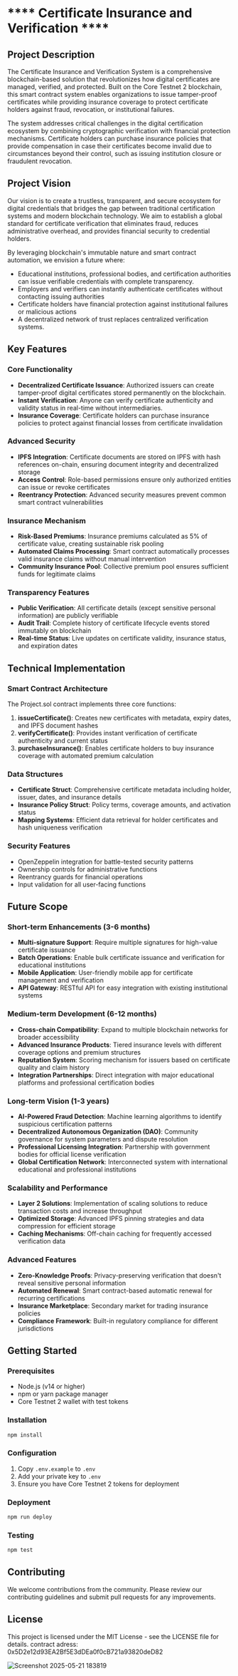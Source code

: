 # **** Certificate Insurance and Verification ****

## Project Description

The Certificate Insurance and Verification System is a comprehensive blockchain-based solution that revolutionizes how digital certificates are managed, verified, and protected. Built on the Core Testnet 2 blockchain, this smart contract system enables organizations to issue tamper-proof certificates while providing insurance coverage to protect certificate holders against fraud, revocation, or institutional failures.

The system addresses critical challenges in the digital certification ecosystem by combining cryptographic verification with financial protection mechanisms. Certificate holders can purchase insurance policies that provide compensation in case their certificates become invalid due to circumstances beyond their control, such as issuing institution closure or fraudulent revocation.

## Project Vision

Our vision is to create a trustless, transparent, and secure ecosystem for digital credentials that bridges the gap between traditional certification systems and modern blockchain technology. We aim to establish a global standard for certificate verification that eliminates fraud, reduces administrative overhead, and provides financial security to credential holders.

By leveraging blockchain's immutable nature and smart contract automation, we envision a future where:
- Educational institutions, professional bodies, and certification authorities can issue verifiable credentials with complete transparency.
- Employers and verifiers can instantly authenticate certificates without contacting issuing authorities
- Certificate holders have financial protection against institutional failures or malicious actions
- A decentralized network of trust replaces centralized verification systems.

## Key Features

### Core Functionality
- **Decentralized Certificate Issuance**: Authorized issuers can create tamper-proof digital certificates stored permanently on the blockchain.
- **Instant Verification**: Anyone can verify certificate authenticity and validity status in real-time without intermediaries.
- **Insurance Coverage**: Certificate holders can purchase insurance policies to protect against financial losses from certificate invalidation

### Advanced Security
- **IPFS Integration**: Certificate documents are stored on IPFS with hash references on-chain, ensuring document integrity and decentralized storage
- **Access Control**: Role-based permissions ensure only authorized entities can issue or revoke certificates
- **Reentrancy Protection**: Advanced security measures prevent common smart contract vulnerabilities

### Insurance Mechanism
- **Risk-Based Premiums**: Insurance premiums calculated as 5% of certificate value, creating sustainable risk pooling
- **Automated Claims Processing**: Smart contract automatically processes valid insurance claims without manual intervention
- **Community Insurance Pool**: Collective premium pool ensures sufficient funds for legitimate claims

### Transparency Features
- **Public Verification**: All certificate details (except sensitive personal information) are publicly verifiable
- **Audit Trail**: Complete history of certificate lifecycle events stored immutably on blockchain
- **Real-time Status**: Live updates on certificate validity, insurance status, and expiration dates

## Technical Implementation

### Smart Contract Architecture
The Project.sol contract implements three core functions:

1. **issueCertificate()**: Creates new certificates with metadata, expiry dates, and IPFS document hashes
2. **verifyCertificate()**: Provides instant verification of certificate authenticity and current status
3. **purchaseInsurance()**: Enables certificate holders to buy insurance coverage with automated premium calculation

### Data Structures
- **Certificate Struct**: Comprehensive certificate metadata including holder, issuer, dates, and insurance details
- **Insurance Policy Struct**: Policy terms, coverage amounts, and activation status
- **Mapping Systems**: Efficient data retrieval for holder certificates and hash uniqueness verification

### Security Features
- OpenZeppelin integration for battle-tested security patterns
- Ownership controls for administrative functions
- Reentrancy guards for financial operations
- Input validation for all user-facing functions

## Future Scope

### Short-term Enhancements (3-6 months)
- **Multi-signature Support**: Require multiple signatures for high-value certificate issuance
- **Batch Operations**: Enable bulk certificate issuance and verification for educational institutions
- **Mobile Application**: User-friendly mobile app for certificate management and verification
- **API Gateway**: RESTful API for easy integration with existing institutional systems

### Medium-term Development (6-12 months)
- **Cross-chain Compatibility**: Expand to multiple blockchain networks for broader accessibility
- **Advanced Insurance Products**: Tiered insurance levels with different coverage options and premium structures
- **Reputation System**: Scoring mechanism for issuers based on certificate quality and claim history
- **Integration Partnerships**: Direct integration with major educational platforms and professional certification bodies

### Long-term Vision (1-3 years)
- **AI-Powered Fraud Detection**: Machine learning algorithms to identify suspicious certification patterns
- **Decentralized Autonomous Organization (DAO)**: Community governance for system parameters and dispute resolution
- **Professional Licensing Integration**: Partnership with government bodies for official license verification
- **Global Certification Network**: Interconnected system with international educational and professional institutions

### Scalability and Performance
- **Layer 2 Solutions**: Implementation of scaling solutions to reduce transaction costs and increase throughput
- **Optimized Storage**: Advanced IPFS pinning strategies and data compression for efficient storage
- **Caching Mechanisms**: Off-chain caching for frequently accessed verification data

### Advanced Features
- **Zero-Knowledge Proofs**: Privacy-preserving verification that doesn't reveal sensitive personal information
- **Automated Renewal**: Smart contract-based automatic renewal for recurring certifications
- **Insurance Marketplace**: Secondary market for trading insurance policies
- **Compliance Framework**: Built-in regulatory compliance for different jurisdictions

## Getting Started

### Prerequisites
- Node.js (v14 or higher)
- npm or yarn package manager
- Core Testnet 2 wallet with test tokens

### Installation
```bash
npm install
```

### Configuration
1. Copy `.env.example` to `.env`
2. Add your private key to `.env`
3. Ensure you have Core Testnet 2 tokens for deployment

### Deployment
```bash
npm run deploy
```

### Testing
```bash
npm test
```

## Contributing

We welcome contributions from the community. Please review our contributing guidelines and submit pull requests for any improvements.

## License

This project is licensed under the MIT License - see the LICENSE file for details.
contract adress: 0x5D2e12d93EA2Bf5E3dDEa0f0cB721a93820deD82

![Screenshot 2025-05-21 183819](https://github.com/user-attachments/assets/42cfe2bf-f397-44ff-ae2d-d5cf5c268e30)

